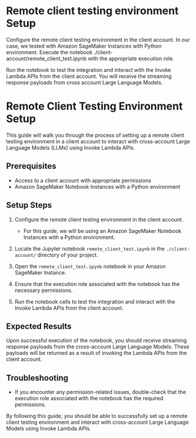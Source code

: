 # Remote client testing environment Setup

Configure the remote client testing environment in the client account. In our case, we tested with Amazon SageMaker Instances with Python environment. Execute the notebook ./client-account/remote_client_test.ipynb with the appropriate execution role.

Run the notebook to test the integration and interact with the Invoke Lambda APIs from the client account. You will receive the streaming response payloads from cross account Large Language Models. 


# Remote Client Testing Environment Setup

This guide will walk you through the process of setting up a remote client testing environment in a client account to interact with cross-account Large Language Models (LLMs) using Invoke Lambda APIs.

## Prerequisites

- Access to a client account with appropriate permissions
- Amazon SageMaker Notebook Instances with a Python environment

## Setup Steps

1. Configure the remote client testing environment in the client account.
   - For this guide, we will be using an Amazon SageMaker Notebook Instances with a Python environment.

2. Locate the Jupyter notebook `remote_client_test.ipynb` in the `./client-account/` directory of your project.

3. Open the `remote_client_test.ipynb` notebook in your Amazon SageMaker Instance.

4. Ensure that the execution role associated with the notebook has the necessary permissions.

5. Run the notebook cells to test the integration and interact with the Invoke Lambda APIs from the client account.

## Expected Results

Upon successful execution of the notebook, you should receive streaming response payloads from the cross-account Large Language Models. These payloads will be returned as a result of invoking the Lambda APIs from the client account.

## Troubleshooting

- If you encounter any permission-related issues, double-check that the execution role associated with the notebook has the required permissions.

By following this guide, you should be able to successfully set up a remote client testing environment and interact with cross-account Large Language Models using Invoke Lambda APIs.
